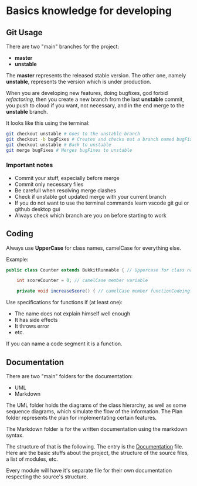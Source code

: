 # Basics knowledge for developing

## Git Usage

There are two "main" branches for the project:

- __master__
- __unstable__

The __master__ represents the released stable version.
The other one, namely __unstable__, represents the version which is under production.

When you are developing new features, doing bugfixes, god forbid *refactoring*,
then you create a new branch from the last __unstable__ commit, you push to cloud if you want, not necessary,
and in the end merge to the __unstable__ branch.

It looks like this using the terminal:

``` bash
git checkout unstable # Goes to the unstable branch 
git checkout -b bugFixes # Creates and checks out a branch named bugFixes
git checkout unstable # Back to unstable
git merge bugFixes # Merges bugFixes to unstable
```

### Important notes

- Commit your stuff, especially before merge
- Commit only necessary files
- Be carefull when resolving merge clashes
- Check if unstable got updated merge with your current branch
- If you do not want to use the terminal commands learn vscode git gui or github desktop gui
- Always check which branch are you on before starting to work

## Coding

Always use __UpperCase__ for class names, camelCase for everything else.

Example:

```Java
public class Counter extends BukkitRunnable { // Uppercase for class names

    int scoreCounter = 0; // camelCase member variable

    private void increaseScore() { // camelCase member functionCodeingfects
```

Use specifications for functions if (at least one):

- The name does not explain himself well enough
- It has side effects
- It throws error
- etc.

If you can name a code segment it is a function.

## Documentation

There are two "main" folders for the documentation:

- UML
- Markdown

The UML folder holds the diagrams of the class hierarchy, as well as some sequence
diagrams, which simulate the flow of the information.
The Plan folder represents the plan for implementating certain features.

The Markdown folder is for the written documentation using the markdown syntax.

The structure of that is the following. The entry is the [Documentation](Documentation.md) file.
Here are the basic stuffs about the project, the structure of the source files, a list of modules, etc.

Every module will have it's separate file for their own documentation respecting the source's structure.
